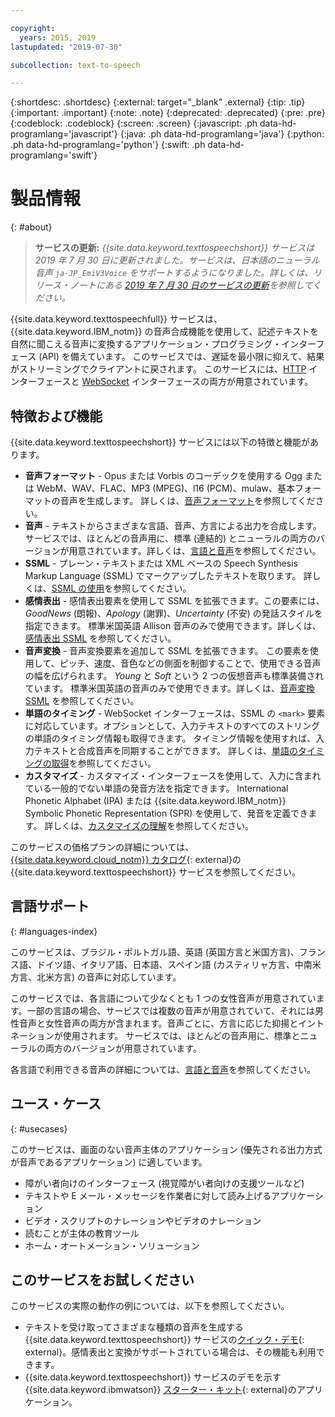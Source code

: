 ```yaml
---

copyright:
  years: 2015, 2019
lastupdated: "2019-07-30"

subcollection: text-to-speech

---
```


{:shortdesc: .shortdesc}
{:external: target="_blank" .external}
{:tip: .tip}
{:important: .important}
{:note: .note}
{:deprecated: .deprecated}
{:pre: .pre}
{:codeblock: .codeblock}
{:screen: .screen}
{:javascript: .ph data-hd-programlang='javascript'}
{:java: .ph data-hd-programlang='java'}
{:python: .ph data-hd-programlang='python'}
{:swift: .ph data-hd-programlang='swift'}

# 製品情報
{: #about}

> **サービスの更新:** *{{site.data.keyword.texttospeechshort}} サービスは 2019 年 7 月 30 日に更新されました。サービスは、日本語のニューラル音声 `ja-JP_EmiV3Voice` をサポートするようになりました。詳しくは、リリース・ノートにある [2019 年 7 月 30 日のサービスの更新](/docs/services/text-to-speech?topic=text-to-speech-release-notes#July2019)を参照してください。*

{{site.data.keyword.texttospeechfull}} サービスは、{{site.data.keyword.IBM_notm}} の音声合成機能を使用して、記述テキストを自然に聞こえる音声に変換するアプリケーション・プログラミング・インターフェース (API) を備えています。 このサービスでは、遅延を最小限に抑えて、結果がストリーミングでクライアントに戻されます。 このサービスには、[HTTP](/docs/services/text-to-speech?topic=text-to-speech-usingHTTP) インターフェースと [WebSocket](/docs/services/text-to-speech?topic=text-to-speech-usingWebSocket) インターフェースの両方が用意されています。

## 特徴および機能

{{site.data.keyword.texttospeechshort}} サービスには以下の特徴と機能があります。

-   **音声フォーマット** - Opus または Vorbis のコーデックを使用する Ogg または WebM、WAV、FLAC、MP3 (MPEG)、l16 (PCM)、mulaw、基本フォーマットの音声を生成します。 詳しくは、[音声フォーマット](/docs/services/text-to-speech?topic=text-to-speech-audioFormats)を参照してください。
-   **音声** - テキストからさまざまな言語、音声、方言による出力を合成します。 サービスでは、ほとんどの音声用に、標準 (連結的) とニューラルの両方のバージョンが用意されています。詳しくは、[言語と音声](/docs/services/text-to-speech?topic=text-to-speech-voices)を参照してください。
-   **SSML** - プレーン・テキストまたは XML ベースの Speech Synthesis Markup Language (SSML) でマークアップしたテキストを取ります。 詳しくは、[SSML の使用](/docs/services/text-to-speech?topic=text-to-speech-ssml)を参照してください。
-   **感情表出** - 感情表出要素を使用して SSML を拡張できます。この要素には、*GoodNews* (朗報)、*Apology* (謝罪)、*Uncertainty* (不安) の発話スタイルを指定できます。 標準米国英語 Allison 音声のみで使用できます。詳しくは、[感情表出 SSML](/docs/services/text-to-speech?topic=text-to-speech-expressive) を参照してください。
-   **音声変換** - 音声変換要素を追加して SSML を拡張できます。 この要素を使用して、ピッチ、速度、音色などの側面を制御することで、使用できる音声の幅を広げられます。 *Young* と *Soft* という 2 つの仮想音声も標準装備されています。 標準米国英語の音声のみで使用できます。詳しくは、[音声変換 SSML](/docs/services/text-to-speech?topic=text-to-speech-transformation) を参照してください。
-   **単語のタイミング** - WebSocket インターフェースは、SSML の `<mark>` 要素に対応しています。オプションとして、入力テキストのすべてのストリングの単語のタイミング情報も取得できます。 タイミング情報を使用すれば、入力テキストと合成音声を同期することができます。 詳しくは、[単語のタイミングの取得](/docs/services/text-to-speech?topic=text-to-speech-timing)を参照してください。
-   **カスタマイズ** - カスタマイズ・インターフェースを使用して、入力に含まれている一般的でない単語の発音方法を指定できます。 International Phonetic Alphabet (IPA) または {{site.data.keyword.IBM_notm}} Symbolic Phonetic Representation (SPR) を使用して、発音を定義できます。 詳しくは、[カスタマイズの理解](/docs/services/text-to-speech?topic=text-to-speech-customIntro)を参照してください。

このサービスの価格プランの詳細については、[{{site.data.keyword.cloud_notm}} カタログ](https://{DomainName}/catalog/services/text-to-speech){: external}の {{site.data.keyword.texttospeechshort}} サービスを参照してください。

## 言語サポート
{: #languages-index}

このサービスは、ブラジル・ポルトガル語、英語 (英国方言と米国方言)、フランス語、ドイツ語、イタリア語、日本語、スペイン語 (カスティリャ方言、中南米方言、北米方言) の音声に対応しています。

このサービスでは、各言語について少なくとも 1 つの女性音声が用意されています。一部の言語の場合、サービスでは複数の音声が用意されていて、それには男性音声と女性音声の両方が含まれます。音声ごとに、方言に応じた抑揚とイントネーションが使用されます。 サービスでは、ほとんどの音声用に、標準とニューラルの両方のバージョンが用意されています。

各言語で利用できる音声の詳細については、[言語と音声](/docs/services/text-to-speech?topic=text-to-speech-voices)を参照してください。

## ユース・ケース
{: #usecases}

このサービスは、画面のない音声主体のアプリケーション (優先される出力方式が音声であるアプリケーション) に適しています。

-   障がい者向けのインターフェース (視覚障がい者向けの支援ツールなど)
-   テキストや E メール・メッセージを作業者に対して読み上げるアプリケーション
-   ビデオ・スクリプトのナレーションやビデオのナレーション
-   読むことが主体の教育ツール
-   ホーム・オートメーション・ソリューション

## このサービスをお試しください

このサービスの実際の動作の例については、以下を参照してください。

-   テキストを受け取ってさまざまな種類の音声を生成する {{site.data.keyword.texttospeechshort}} サービスの[クイック・デモ](https://text-to-speech-demo.ng.bluemix.net/){: external}。感情表出と変換がサポートされている場合は、その機能も利用できます。
-   {{site.data.keyword.texttospeechshort}} サービスのデモを示す{{site.data.keyword.ibmwatson}} [スターター・キット](http://www.ibm.com/watson/developercloud/starter-kits.html){: external}のアプリケーション。
